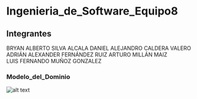 # Ingenieria_de_Software_Equipo8
## Integrantes
BRYAN ALBERTO SILVA ALCALA
DANIEL ALEJANDRO CALDERA VALERO
ADRIÁN ALEXANDER FERNÁNDEZ RUIZ 
ARTURO MILLÁN MAIZ	
LUIS FERNANDO MUÑOZ GONZALEZ
### Modelo_del_Dominio
![alt text](image-1.png)


